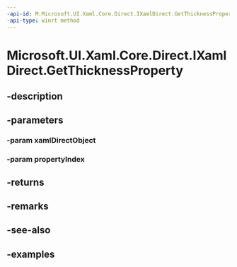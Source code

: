 ```yaml
---
-api-id: M:Microsoft.UI.Xaml.Core.Direct.IXamlDirect.GetThicknessProperty(Microsoft.UI.Xaml.Core.Direct.XamlDirectObject,Microsoft.UI.Xaml.Core.Direct.XamlPropertyIndex)
-api-type: winrt method
---
```


<!-- Method syntax.
public Thickness IXamlDirect.GetThicknessProperty(XamlDirectObject xamlDirectObject, XamlPropertyIndex propertyIndex)
-->

# Microsoft.UI.Xaml.Core.Direct.IXamlDirect.GetThicknessProperty

## -description

## -parameters
### -param xamlDirectObject

### -param propertyIndex

## -returns

## -remarks

## -see-also

## -examples

